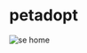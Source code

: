 # petadopt
![se home](https://github.com/MadhulikaG2004/petadopt/assets/96181872/5c399817-c33f-4f5c-9b88-804b7abdf4c2)
